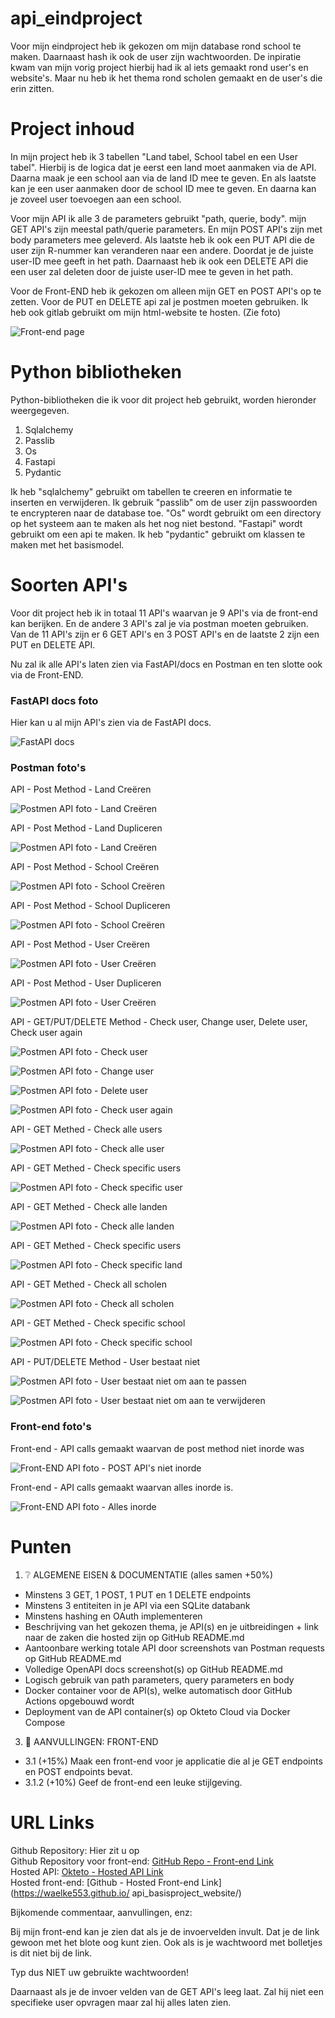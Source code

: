 # api_eindproject

Voor mijn eindproject heb ik gekozen om mijn database rond school te maken. Daarnaast hash ik ook de user zijn wachtwoorden. De inpiratie kwam van mijn vorig project hierbij had ik al iets gemaakt rond user's en website's. Maar nu heb ik het thema rond scholen gemaakt en de user's die erin zitten.

# Project inhoud

In mijn project heb ik 3 tabellen "Land tabel, School tabel en een User tabel". Hierbij is de logica dat je eerst een land moet aanmaken via de API. Daarna maak je een school aan via de land ID mee te geven. En als laatste kan je een user aanmaken door de school ID mee te geven.
En daarna kan je zoveel user toevoegen aan een school.

Voor mijn API ik alle 3 de parameters gebruikt "path, querie, body". mijn GET API's zijn meestal path/querie parameters. En mijn POST API's zijn met body parameters mee geleverd. Als laatste heb ik ook een PUT API die de user zijn R-nummer kan veranderen naar een andere. Doordat je de juiste user-ID mee geeft in het path. Daarnaast heb ik ook een DELETE API die een user zal deleten door de juiste user-ID mee te geven in het path.

Voor de Front-END heb ik gekozen om alleen mijn GET en POST API's op te zetten. Voor de PUT en DELETE api zal je postmen moeten gebruiken.
Ik heb ook gitlab gebruikt om mijn html-website te hosten. (Zie foto)

![Front-end page](./img/front-end-page.png)


# Python bibliotheken

Python-bibliotheken die ik voor dit project heb gebruikt, worden hieronder weergegeven.

1. Sqlalchemy
2. Passlib
3. Os
4. Fastapi
5. Pydantic

Ik heb "sqlalchemy" gebruikt om tabellen te creeren en informatie te inserten en verwijderen. Ik gebruik "passlib" om de user zijn passwoorden te encrypteren naar de database toe. "Os" wordt gebruikt om een directory op het systeem aan te maken als het nog niet bestond. "Fastapi" wordt gebruikt om een api te maken. Ik heb "pydantic" gebruikt om klassen te maken met het basismodel.


# Soorten API's

Voor dit project heb ik in totaal 11 API's waarvan je 9 API's via de front-end kan berijken. En de andere 3 API's zal je via postman moeten gebruiken. Van de 11 API's zijn er 6 GET API's en 3 POST API's en de laatste 2 zijn een PUT en DELETE API.

Nu zal ik alle API's laten zien via FastAPI/docs en Postman en ten slotte ook via de Front-END.

### FastAPI docs foto

Hier kan u al mijn API's zien via de FastAPI docs.

![FastAPI docs](./img/fastapi-docs.png)

### Postman foto's

API - Post Method - Land Creëren

![Postmen API foto - Land Creëren](./img/land-aanmaken.png)

API - Post Method - Land Dupliceren

![Postmen API foto - Land Creëren](./img/land-aanmaken-bestaat.png)



API - Post Method - School Creëren

![Postmen API foto - School Creëren](./img/school-aanmaken.png)

API - Post Method - School Dupliceren

![Postmen API foto - School Creëren](./img/school-aanmaken-bestaat.png)



API - Post Method - User Creëren

![Postmen API foto - User Creëren](./img/user-aanmaken.png)

API - Post Method - User Dupliceren

![Postmen API foto - User Creëren](./img/user-aanmaken-bestaat.png)



API - GET/PUT/DELETE Method - Check user, Change user, Delete user, Check user again

![Postmen API foto - Check user ](./img/aanmaken-veranderen-verwijderen-1.png)

![Postmen API foto - Change user ](./img/aanmaken-veranderen-verwijderen-2.png)

![Postmen API foto - Delete user ](./img/aanmaken-veranderen-verwijderen-3.png)

![Postmen API foto - Check user again ](./img/aanmaken-veranderen-verwijderen-4.png)



API - GET Methed - Check alle users

![Postmen API foto - Check alle user ](./img/alle-users.png)

API - GET Methed - Check specific users

![Postmen API foto - Check specific user ](./img/een-user.png)



API - GET Methed - Check alle landen

![Postmen API foto - Check alle landen ](./img/alle-landen.png)

API - GET Methed - Check specific users

![Postmen API foto - Check specific land ](./img/een-land.png)



API - GET Methed - Check all scholen

![Postmen API foto - Check all scholen ](./img/alle-scholen.png)

API - GET Methed - Check specific school

![Postmen API foto - Check specific school ](./img/een-school.png)



API - PUT/DELETE Method - User bestaat niet

![Postmen API foto - User bestaat niet om aan te passen ](./img/user-aanpassen-bestaat-niet.png)

![Postmen API foto - User bestaat niet om aan te verwijderen ](./img/user-deleten-bestaat-niet.png)


### Front-end foto's

Front-end - API calls gemaakt waarvan de post method niet inorde was

![Front-END API foto - POST API's niet inorde ](./img/front-end-niet-inorde.png)

Front-end - API calls gemaakt waarvan alles inorde is.

![Front-END API foto - Alles inorde ](./img/front-end-inorde.png)


# Punten

1. ❔ ALGEMENE EISEN & DOCUMENTATIE (alles samen +50%)
* Minstens 3 GET, 1 POST, 1 PUT en 1 DELETE endpoints
* Minstens 3 entiteiten in je API via een SQLite databank
* Minstens hashing en OAuth implementeren
* Beschrijving van het gekozen thema, je API(s) en je uitbreidingen + link naar de zaken die hosted zijn op GitHub README.md
* Aantoonbare werking totale API door screenshots van Postman requests op GitHub README.md
* Volledige OpenAPI docs screenshot(s) op GitHub README.md
* Logisch gebruik van path parameters, query parameters en body
* Docker container voor de API(s), welke automatisch door GitHub Actions opgebouwd wordt
* Deployment van de API container(s) op Okteto Cloud via Docker Compose

3. 📳 AANVULLINGEN: FRONT-END
* 3.1 (+15%) Maak een front-end voor je applicatie die al je GET endpoints en POST endpoints bevat.
* 3.1.2 (+10%) Geef de front-end een leuke stijlgeving.


# URL Links

Github Repository: Hier zit u op <br />
Github Repository voor front-end: [GitHub Repo - Front-end Link](https://github.com/waelke553/api_eindproject_website) <br />
Hosted API: [Okteto - Hosted API Link](https://system-service-waelke553.cloud.okteto.net/) <br />
Hosted front-end: [Github - Hosted Front-end Link](https://waelke553.github.io/ api_basisproject_website/) <br />

Bijkomende commentaar, aanvullingen, enz:

Bij mijn front-end kan je zien dat als je de invoervelden invult. Dat je de link gewoon met het blote oog kunt zien. Ook als is je wachtwoord met bolletjes is dit niet bij de link.

Typ dus NIET uw gebruikte wachtwoorden!

Daarnaast als je de invoer velden van de GET API's leeg laat. Zal hij niet een specifieke user opvragen maar zal hij alles laten zien.
